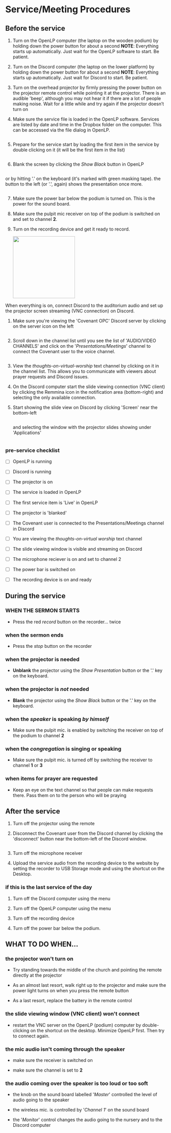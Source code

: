 # Service/Meeting Procedures

## Before the service

1. Turn on the OpenLP computer (the laptop on the wooden podium) by holding down the power button for about a second
   **NOTE**: Everything starts up automatically. Just wait for the OpenLP software to start. Be patient.

2. Turn on the Discord computer (the laptop on the lower platform) by holding down the power button for about a second
   **NOTE**: Everything starts up automatically. Just wait for Discord to start. Be patient.

3. Turn on the overhead projector by firmly pressing the power button on the projector remote control while pointing it at the projector. There is an audible 'beep', although you may not hear it if there are a lot of people making noise.
   Wait for a little while and try again if the projector doesn’t turn on

4. Make sure the service file is loaded in the OpenLP software. Services are listed by date and time in the Dropbox folder on the computer. This can be accessed via the file dialog in OpenLP.
   
   <img src="images/open_service.png" title="" alt="" data-align="left">

5. Prepare for the service start by loading the first item in the service by double clicking on it (it will be the first item in the list)
   
   <img src="images/first_service_item.png" title="" alt="" data-align="left">

6. Blank the screen by clicking the *Show Black* button in OpenLP

<img title="" src="images/show_black.png" alt="" data-align="left">

   or by hitting '.' on the keyboard (it's marked with green masking tape). the button to the left (or '.', again) shows the presentation once more.

<img src="images/show_live.png" title="" alt="" data-align="left">

7. Make sure the power bar below the podium is turned on. This is the power for the sound board.

8. Make sure the pulpit mic receiver on top of the podium is switched on and set to channel **2**.

9. Turn on the recording device and get it ready to record.
   
   <img title="" src="images/recorder.png" alt="" width="194" data-align="left">

When everything is on, connect Discord to the auditorium audio and set up the projector screen streaming (VNC connection) on Discord.

1. Make sure you're viewing the 'Covenant OPC' Discord server by clicking on the server icon on the left
   
   <img src="images/server_icon.png" title="" alt="" data-align="left">

2. Scroll down in the channel list until you see the list of 'AUDIO/VIDEO CHANNELS' and click on the '*Presentations/Meetings*' channel to connect the Covenant user to the voice channel.
   
   <img src="images/connect_voice.png" title="" alt="" data-align="left">

3. View the *thoughts-on-virtual-worship* text channel by clicking on it in the channel list. This allows you to communicate with viewers about prayer requests and Discord issues.

4. On the Discord computer start the slide viewing connection (VNC client) by clicking the Remmina icon in the notification area (bottom-right) and selecting the only available connection.

5. Start showing the slide view on Discord by clicking 'Screen' near the bottom-left
   
   <img src="images/screenshare_connect.png" title="" alt="" data-align="left">
   
   and selecting the window with the projector slides showing under 'Applications'

<img src="images/screenshare_chooseapp.png" title="" alt="" data-align="left">

<div style="break-after:page"></div>

### pre-service checklist

- [ ] OpenLP is running

- [ ] Discord is running

- [ ] The projector is on

- [ ] The service is loaded in OpenLP

- [ ] The first service item is 'Live' in OpenLP

- [ ] The projector is 'blanked'

- [ ] The Covenant user is connected to the Presentations/Meetings channel in Discord

- [ ] You are viewing the *thoughts-on-virtual worship* text channel

- [ ] The slide viewing window is visible and streaming on Discord

- [ ] The microphone reciever is on and set to channel 2

- [ ] The power bar is switched on

- [ ] The recording device is on and ready

<div style="break-after:page"></div>

## During the service

### WHEN THE SERMON STARTS

- Press the red *record* button on the recorder... twice

### when the sermon ends

- Press the *stop* button on the recorder

### when the projector is needed

- **Unblank** the projector using the *Show Presentation* button or the '.' key on the keyboard.

### when the projector is *not* needed

- **Blank** the projector using the *Show Black* button or the '.' key on the keyboard.

### when the *speaker* is speaking *by himself*

- Make sure the pulpit mic. is enabled by switching the receiver on top of the podium to channel **2**

### when the *congregation* is singing or speaking

- Make sure the pulpit mic. is turned off by switching the receiver to channel **1** or **3**

### when items for prayer are requested

- Keep an eye on the text channel so that people can make requests there. Pass them on to the person who will be praying

<div style="break-after:page"></div>

## After the service

1. Turn off the projector using the remote

2. Disconnect the Covenant user from the Discord channel by clicking the 'disconnect' button near the bottom-left of the Discord window.
   
   <img src="images/disconnect_voice.png" title="" alt="" data-align="left">

3. Turn off the microphone receiver

4. Upload the service audio from the recording device to the website by setting the recorder to USB Storage mode and using the shortcut on the Desktop.

### if this is the last service of the day

1. Turn off the Discord computer using the menu

2. Turn off the OpenLP computer using the menu

3. Turn off the recording device

4. Turn off the power bar below the podium.

<div style="break-after:page"></div>

## WHAT TO DO WHEN...

### the projector won't turn on

- Try standing towards the middle of the church and pointing the remote directly at the projector

- As an almost last resort, walk right up to the projector and make sure the power light turns on when you press the remote button

- As a last resort, replace the battery in the remote control

### the slide viewing window (VNC client) won't connect

- restart the VNC server on the OpenLP (podium) computer by double-clicking on the shortcut on the desktop. Minimize OpenLP first. Then try to connect again.

### the mic audio isn't coming through the speaker

- make sure the receiver is switched on

- make sure the channel is set to **2**

### the audio coming over the speaker is too loud or too soft

- the knob on the sound board labelled '*Master*' controlled the level of audio going to the speaker

- the wireless mic. is controlled by '*Channel 1*' on the sound board

- the '*Monitor*' control changes the audio going to the nursery and to the Discord computer